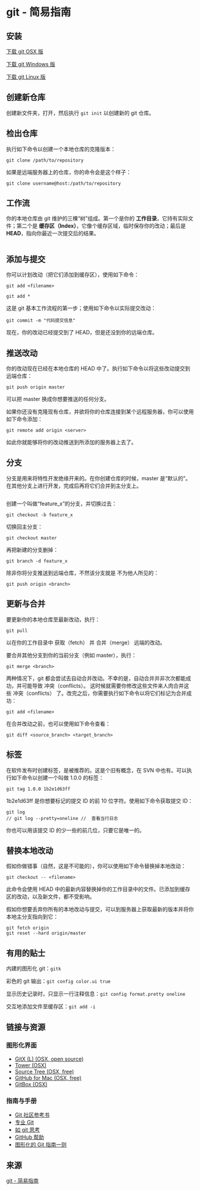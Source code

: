 # git - 简易指南 #




## 安装 ##

[下载 git OSX 版](http://code.google.com/p/git-osx-installer/downloads/list?can=3)

[下载 git Windows 版](http://code.google.com/p/msysgit/downloads/list?can=3)

[下载 git Linux 版](http://book.git-scm.com/2_installing_git.html)

## 创建新仓库 ##

创建新文件夹，打开，然后执行 `git init` 以创建新的 git 仓库。

## 检出仓库 ##

执行如下命令以创建一个本地仓库的克隆版本：

	git clone /path/to/repository

如果是远端服务器上的仓库，你的命令会是这个样子：


    git clone username@host:/path/to/repository

## 工作流 ##

你的本地仓库由 git 维护的三棵“树”组成。第一个是你的 **工作目录**，它持有实际文件；第二个是 **缓存区（Index）**，它像个缓存区域，临时保存你的改动；最后是 **HEAD**，指向你最近一次提交后的结果。


<img src="/images/git-guide.png" alt="" />

## 添加与提交 ##

你可以计划改动（把它们添加到缓存区），使用如下命令：

    git add <filename>

	git add *

这是 git 基本工作流程的第一步；使用如下命令以实际提交改动：

    git commit -m "代码提交信息"

现在，你的改动已经提交到了 HEAD，但是还没到你的远端仓库。

## 推送改动 ##

你的改动现在已经在本地仓库的 HEAD 中了。执行如下命令以将这些改动提交到远端仓库：

    git push origin master
可以把 master 换成你想要推送的任何分支。 

如果你还没有克隆现有仓库，并欲将你的仓库连接到某个远程服务器，你可以使用如下命令添加：

    git remote add origin <server>
如此你就能够将你的改动推送到所添加的服务器上去了。

## 分支 ##

分支是用来将特性开发绝缘开来的。在你创建仓库的时候，master 是“默认的”。在其他分支上进行开发，完成后再将它们合并到主分支上。

<img src="/images/git-guide-branch.png" alt="" />

创建一个叫做“feature_x”的分支，并切换过去：

    git checkout -b feature_x
切换回主分支：

    git checkout master
再把新建的分支删掉：

    git branch -d feature_x
除非你将分支推送到远端仓库，不然该分支就是 不为他人所见的：

    git push origin <branch>


## 更新与合并 ##

要更新你的本地仓库至最新改动，执行：

    git pull
以在你的工作目录中 获取（fetch） 并 合并（merge） 远端的改动。

要合并其他分支到你的当前分支（例如 master），执行：

    git merge <branch>
两种情况下，git 都会尝试去自动合并改动。不幸的是，自动合并并非次次都能成功，并可能导致 冲突（conflicts）。 这时候就需要你修改这些文件来人肉合并这些 冲突（conflicts） 了。改完之后，你需要执行如下命令以将它们标记为合并成功：

    git add <filename>
在合并改动之前，也可以使用如下命令查看：

    git diff <source_branch> <target_branch>


## 标签 ##

在软件发布时创建标签，是被推荐的。这是个旧有概念，在 SVN 中也有。可以执行如下命令以创建一个叫做 1.0.0 的标签：

    git tag 1.0.0 1b2e1d63ff
1b2e1d63ff 是你想要标记的提交 ID 的前 10 位字符。使用如下命令获取提交 ID：

    git log
	// git log --pretty=oneline //  查看当行日志 
你也可以用该提交 ID 的少一些的前几位，只要它是唯一的。



## 替换本地改动 ##

假如你做错事（自然，这是不可能的），你可以使用如下命令替换掉本地改动：

    git checkout -- <filename>
此命令会使用 HEAD 中的最新内容替换掉你的工作目录中的文件。已添加到缓存区的改动，以及新文件，都不受影响。

假如你想要丢弃你所有的本地改动与提交，可以到服务器上获取最新的版本并将你本地主分支指向到它：

    git fetch origin
    git reset --hard origin/master


## 有用的贴士 ##

内建的图形化 git：`gitk`

彩色的 git 输出：`git config color.ui true`

显示历史记录时，只显示一行注释信息：`git config format.pretty oneline`

交互地添加文件至缓存区：`git add -i`


## 链接与资源 ##


### 图形化界面 ###
- [GitX (L) (OSX, open source)](http://gitx.laullon.com/)
- [Tower (OSX)](http://www.git-tower.com/)
- [Source Tree (OSX, free)](http://www.sourcetreeapp.com/)
- [GitHub for Mac (OSX, free)](http://mac.github.com/)
- [GitBox (OSX)](https://itunes.apple.com/gb/app/gitbox/id403388357?mt=12)

### 指南与手册 ###

- [Git 社区参考书](http://book.git-scm.com/)
- [专业 Git](http://progit.org/book/)
- [如 git 思考](http://think-like-a-git.net/)
- [GitHub 帮助](http://help.github.com/)
- [图形化的 Git 指南一则](http://marklodato.github.com/visual-git-guide/index-en.html)


## 来源 ##
[git - 简易指南](http://www.bootcss.com/p/git-guide/)